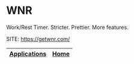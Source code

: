 # WNR

 Work/Rest Timer. Stricter. Prettier. More features.

 SITE: https://getwnr.com/

 | [Applications](https://portable-linux-apps.github.io/apps.html) | [Home](https://portable-linux-apps.github.io)
 | --- | --- |
